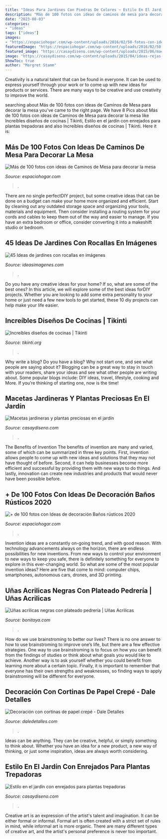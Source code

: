 ```yaml
---
title: "Ideas Para Jardines Con Piedras De Colores ~ Estilo En El Jardín Con Enrejados Para Plantas Trepadoras"
description: "Más de 100 fotos con ideas de caminos de mesa para decorar la mesa"
date: "2023-08-03"
categories:
- "ideas"
tags: ["ideas"]
images:
- "https://espaciohogar.com/wp-content/uploads/2016/02/50-fotos-con-ideas-de-decoracion-para-banos-rusticos-2016-pared-piedra.jpg?1d973d"
featuredImage: "https://espaciohogar.com/wp-content/uploads/2016/02/50-fotos-con-ideas-de-decoracion-para-banos-rusticos-2016-pared-piedra.jpg?1d973d"
featured_image: "https://casaydiseno.com/wp-content/uploads/2015/06/macetas-pequenas-colorev-vibrantes-jardin-verano.jpg"
image: "https://casaydiseno.com/wp-content/uploads/2015/04/ideas-rejas-madera-jardin-bonito.jpg"
ShowToc: true
author: "Margret Stamm"
---
```



Creativity is a natural talent that can be found in everyone. It can be used to express yourself through your work or to come up with new ideas for products or services. There are many ways to be creative and use creativity to improve the world.

	

		
searching about Más de 100 fotos con ideas de Caminos de Mesa para decorar la mesa you've came to the right page. We have 8 Pics about Más de 100 fotos con ideas de Caminos de Mesa para decorar la mesa like Increíbles diseños de cocinas | Tikinti, Estilo en el jardín con enrejados para plantas trepadoras and also Increíbles diseños de cocinas | Tikinti. Here it is:
		
    
## Más De 100 Fotos Con Ideas De Caminos De Mesa Para Decorar La Mesa

<img loading=lazy src="https://espaciohogar.com/wp-content/uploads/2015/05/camino-de-mesa-como-hacer-lino-gris.jpg" onerror="this.onerror=null;this.src='https://tse4.mm.bing.net/th?id=OIP.uEzahKcnDxri_h6tHQu1cQHaHa&amp;pid=15.1';" alt="Más de 100 fotos con ideas de Caminos de Mesa para decorar la mesa">

_Source: espaciohogar.com_

>. 

	

There are no single perfectDIY project, but some creative ideas that can be done on a budget can make your home more organized and efficient. Start by cleaning out any outdated storage space and organizing your tools, materials and equipment. Then consider installing a routing system for your cords and cables to keep them out of the way and easier to manage. If you have an extra bedroom or office, consider converting it into a makeshift studio or bedroom.

    
## 45 Ideas De Jardines Con Rocallas En Imágenes

<img loading=lazy src="https://ideasimagenes.com/wp-content/uploads/2017/07/Rocallas21.jpg" onerror="this.onerror=null;this.src='https://tse3.mm.bing.net/th?id=OIP.1zrJwl1cljIGjW9m4hpLiQAAAA&amp;pid=15.1';" alt="45 Ideas de jardines con rocallas en imágenes">

_Source: ideasimagenes.com_

>. 

	

Do you have any creative ideas for your home? If so, what are some of the best ones? In this article, we will explore some of the best ideas forDIY projects. Whether you are looking to add some extra personality to your home or just need a few new tools to get started, these 10 diy projects can help make your life easier.

    
## Increíbles Diseños De Cocinas | Tikinti

<img loading=lazy src="http://tikinti.org/wp-content/uploads/2019/05/Diseños-de-cocinas-color-verde-07.jpg" onerror="this.onerror=null;this.src='https://tse3.mm.bing.net/th?id=OIP.AlalvwudD5KifdTDw-An1QHaFC&amp;pid=15.1';" alt="Increíbles diseños de cocinas | Tikinti">

_Source: tikinti.org_

>. 

	

Why write a blog?
Do you have a blog? Why not start one, and see what people are saying about it? Blogging can be a great way to stay in touch with your readers, share your ideas and see what other people are writing about. Some popular blogs include: DIY ideas, travel, lifestyle, cooking and More. If you’re thinking of starting one, now is the time!

    
## Macetas Jardineras Y Plantas Preciosas En El Jardín

<img loading=lazy src="https://casaydiseno.com/wp-content/uploads/2015/06/macetas-pequenas-colorev-vibrantes-jardin-verano.jpg" onerror="this.onerror=null;this.src='https://tse4.mm.bing.net/th?id=OIP.wcVDz654iXsTLXav9ex5RQHaLN&amp;pid=15.1';" alt="Macetas jardineras y plantas preciosas en el jardín">

_Source: casaydiseno.com_

>. 

	

The Benefits of Invention
The benefits of invention are many and varied, some of which can be summarized in three key points. First, invention allows people to come up with new ideas and solutions that they may not have thought of before. Second, it can help businesses become more efficient and successful by providing them with new ways to do things. And lastly, innovation can create new industries and products that would never have been possible before.

    
## + De 100 Fotos Con Ideas De Decoración Baños Rústicos 2020

<img loading=lazy src="https://espaciohogar.com/wp-content/uploads/2016/02/50-fotos-con-ideas-de-decoracion-para-banos-rusticos-2016-pared-piedra.jpg?1d973d" onerror="this.onerror=null;this.src='https://tse3.mm.bing.net/th?id=OIP.thc3I7PyADrkZ2A3aT84ZAHaLu&amp;pid=15.1';" alt="+ de 100 fotos con Ideas de decoración Baños rústicos 2020">

_Source: espaciohogar.com_

>. 

	

Invention ideas are a constantly on-going trend, and with good reason. With technology advancements always on the horizon, there are endless possibilities for new inventions. From new ways to control your environment to new ways to keep you safe, there is definitely something for everyone to explore in this ever-changing world. So what are some of the most popular invention ideas? Here are five that come to mind: computer chips, smartphones, autonomous cars, drones, and 3D printing.

    
## Uñas Acrilicas Negras Con Plateado Pedrería | Uñas Acrilicas

<img loading=lazy src="https://bonitaya.com/wp-content/uploads/2020/06/4f45f67d1770111090297cc7728dded8.jpg" onerror="this.onerror=null;this.src='https://tse3.mm.bing.net/th?id=OIP.1fQkC-icW7I73K1zHdYQOQHaLw&amp;pid=15.1';" alt="Uñas acrilicas negras con plateado pedrería | Uñas Acrilicas">

_Source: bonitaya.com_

>. 

	

How do we use brainstroming to better our lives?
There is no one answer to how to use brainstroming to improve one’s life, but there are a few effective strategies. One way to use brainstroming is to focus on how you can benefit from the findings of studies or think about what goals you would like to achieve. Another way is to ask yourself whether you could benefit from learning more about a certain topic. Finally, it is important to remember that everyone has their own strengths and weaknesses, so finding ways to apply brainstroming will be different for everyone.

    
## Decoración Con Cortinas De Papel Crepé - Dale Detalles

<img loading=lazy src="https://i2.wp.com/www.daledetalles.com/wp-content/uploads/2016/08/decoracion-con-papel-creppe.jpg?resize=554%2C826" onerror="this.onerror=null;this.src='https://tse3.mm.bing.net/th?id=OIP.znpp81f76seesjLyI5JflgHaLC&amp;pid=15.1';" alt="Decoración con cortinas de papel crepé - Dale Detalles">

_Source: daledetalles.com_

>. 

	

Ideas can be anything. They can be creative, helpful, or simply something to think about. Whether you have an idea for a new product, a new way of thinking, or just some inspiration, ideas are always worth considering.

    
## Estilo En El Jardín Con Enrejados Para Plantas Trepadoras

<img loading=lazy src="https://casaydiseno.com/wp-content/uploads/2015/04/ideas-rejas-madera-jardin-bonito.jpg" onerror="this.onerror=null;this.src='https://tse3.mm.bing.net/th?id=OIP.XjU2S8I81Hxd6F_cyX-JHAHaJ3&amp;pid=15.1';" alt="Estilo en el jardín con enrejados para plantas trepadoras">

_Source: casaydiseno.com_

>. 

	

Creative art is an expression of the artist's talent and imagination. It can be either formal or informal. Formal art is often created with a strict set of rules in mind, while informal art is more organic. There are many different types of creative art, and the artist's personal preference is never too important.


